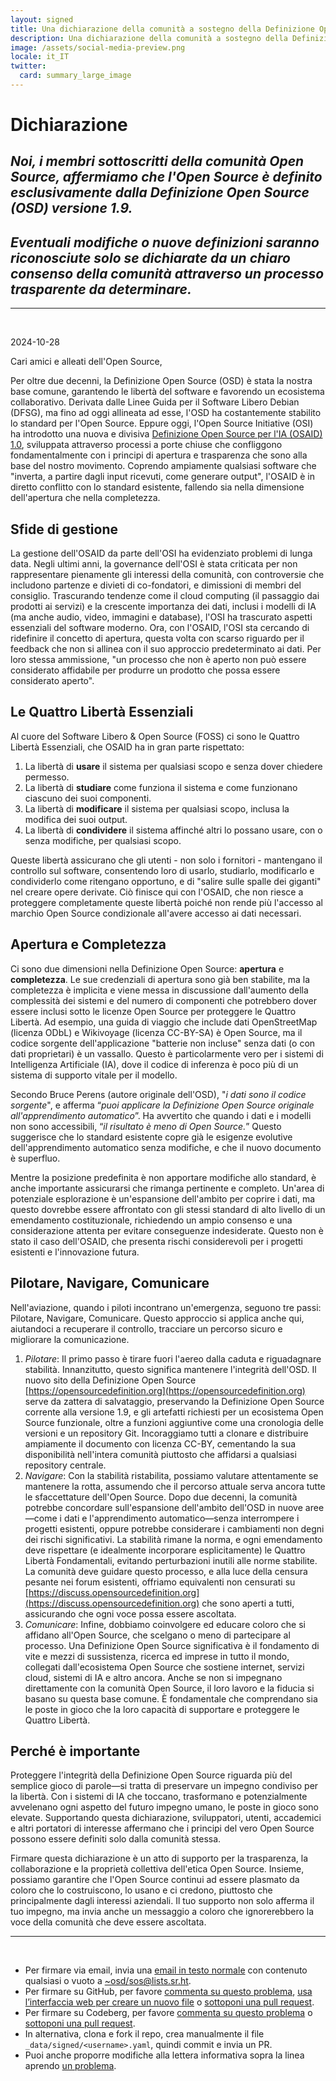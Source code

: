 ```yaml
---
layout: signed
title: Una dichiarazione della comunità a sostegno della Definizione Open Source (OSD)
description: Una dichiarazione della comunità a sostegno della Definizione Open Source (OSD) versione 1.9
image: /assets/social-media-preview.png
locale: it_IT
twitter:
  card: summary_large_image
---
```


# **Dichiarazione**

## *Noi, i membri sottoscritti della comunità Open Source, affermiamo che l'Open Source è definito esclusivamente dalla Definizione Open Source (OSD) versione 1.9.*

## *Eventuali modifiche o nuove definizioni saranno riconosciute solo se dichiarate da un chiaro consenso della comunità attraverso un processo trasparente da determinare.*

---
<br>

2024-10-28

Cari amici e alleati dell'Open Source,

Per oltre due decenni, la Definizione Open Source (OSD) è stata la nostra base comune, garantendo le libertà del software e favorendo un ecosistema collaborativo. Derivata dalle Linee Guida per il Software Libero Debian (DFSG), ma fino ad oggi allineata ad esse, l'OSD ha costantemente stabilito lo standard per l'Open Source. Eppure oggi, l'Open Source Initiative (OSI) ha introdotto una nuova e divisiva [Definizione Open Source per l'IA (OSAID) 1.0](https://opensource.org/ai/open-source-ai-definition), sviluppata attraverso processi a porte chiuse che confliggono fondamentalmente con i principi di apertura e trasparenza che sono alla base del nostro movimento. Coprendo ampiamente qualsiasi software che "inverta, a partire dagli input ricevuti, come generare output", l'OSAID è in diretto conflitto con lo standard esistente, fallendo sia nella dimensione dell'apertura che nella completezza.

## Sfide di gestione

La gestione dell'OSAID da parte dell'OSI ha evidenziato problemi di lunga data. Negli ultimi anni, la governance dell'OSI è stata criticata per non rappresentare pienamente gli interessi della comunità, con controversie che includono partenze e divieti di co-fondatori, e dimissioni di membri del consiglio. Trascurando tendenze come il cloud computing (il passaggio dai prodotti ai servizi) e la crescente importanza dei dati, inclusi i modelli di IA (ma anche audio, video, immagini e database), l'OSI ha trascurato aspetti essenziali del software moderno. Ora, con l'OSAID, l'OSI sta cercando di ridefinire il concetto di apertura, questa volta con scarso riguardo per il feedback che non si allinea con il suo approccio predeterminato ai dati. Per loro stessa ammissione, "un processo che non è aperto non può essere considerato affidabile per produrre un prodotto che possa essere considerato aperto".

## Le Quattro Libertà Essenziali

Al cuore del Software Libero & Open Source (FOSS) ci sono le Quattro Libertà Essenziali, che OSAID ha in gran parte rispettato:

1.	La libertà di **usare** il sistema per qualsiasi scopo e senza dover chiedere permesso.
2.	La libertà di **studiare** come funziona il sistema e come funzionano ciascuno dei suoi componenti.
3.	La libertà di **modificare** il sistema per qualsiasi scopo, inclusa la modifica dei suoi output.
4.	La libertà di **condividere** il sistema affinché altri lo possano usare, con o senza modifiche, per qualsiasi scopo.

Queste libertà assicurano che gli utenti - non solo i fornitori - mantengano il controllo sul software, consentendo loro di usarlo, studiarlo, modificarlo e condividerlo come ritengano opportuno, e di "salire sulle spalle dei giganti" nel creare opere derivate. Ciò finisce qui con l'OSAID, che non riesce a proteggere completamente queste libertà poiché non rende più l'accesso al marchio Open Source condizionale all'avere accesso ai dati necessari.

## Apertura e Completezza

Ci sono due dimensioni nella Definizione Open Source: **apertura** e **completezza**. Le sue credenziali di apertura sono già ben stabilite, ma la completezza è implicita e viene messa in discussione dall'aumento della complessità dei sistemi e del numero di componenti che potrebbero dover essere inclusi sotto le licenze Open Source per proteggere le Quattro Libertà. Ad esempio, una guida di viaggio che include dati OpenStreetMap (licenza ODbL) e Wikivoyage (licenza CC-BY-SA) è Open Source, ma il codice sorgente dell'applicazione "batterie non incluse" senza dati (o con dati proprietari) è un vassallo. Questo è particolarmente vero per i sistemi di Intelligenza Artificiale (IA), dove il codice di inferenza è poco più di un sistema di supporto vitale per il modello.

Secondo Bruce Perens (autore originale dell'OSD), "*i dati sono il codice sorgente*", e afferma “*puoi applicare la Definizione Open Source originale all'apprendimento automatico*”. Ha avvertito che quando i dati e i modelli non sono accessibili, “*il risultato è meno di Open Source.*” Questo suggerisce che lo standard esistente copre già le esigenze evolutive dell'apprendimento automatico senza modifiche, e che il nuovo documento è superfluo.

Mentre la posizione predefinita è non apportare modifiche allo standard, è anche importante assicurarsi che rimanga pertinente e completo. Un'area di potenziale esplorazione è un'espansione dell'ambito per coprire i dati, ma questo dovrebbe essere affrontato con gli stessi standard di alto livello di un emendamento costituzionale, richiedendo un ampio consenso e una considerazione attenta per evitare conseguenze indesiderate. Questo non è stato il caso dell'OSAID, che presenta rischi considerevoli per i progetti esistenti e l'innovazione futura.

## Pilotare, Navigare, Comunicare

Nell'aviazione, quando i piloti incontrano un'emergenza, seguono tre passi: Pilotare, Navigare, Comunicare. Questo approccio si applica anche qui, aiutandoci a recuperare il controllo, tracciare un percorso sicuro e migliorare la comunicazione.

1.	*Pilotare*: Il primo passo è tirare fuori l'aereo dalla caduta e riguadagnare stabilità. Innanzitutto, questo significa mantenere l'integrità dell'OSD. Il nuovo sito della Definizione Open Source [https://opensourcedefinition.org](https://opensourcedefinition.org) serve da zattera di salvataggio, preservando la Definizione Open Source corrente alla versione 1.9, e gli artefatti richiesti per un ecosistema Open Source funzionale, oltre a funzioni aggiuntive come una cronologia delle versioni e un repository Git. Incoraggiamo tutti a clonare e distribuire ampiamente il documento con licenza CC-BY, cementando la sua disponibilità nell'intera comunità piuttosto che affidarsi a qualsiasi repository centrale.
2.	*Navigare*: Con la stabilità ristabilita, possiamo valutare attentamente se mantenere la rotta, assumendo che il percorso attuale serva ancora tutte le sfaccettature dell'Open Source. Dopo due decenni, la comunità potrebbe concordare sull'espansione dell'ambito dell'OSD in nuove aree—come i dati e l'apprendimento automatico—senza interrompere i progetti esistenti, oppure potrebbe considerare i cambiamenti non degni dei rischi significativi. La stabilità rimane la norma, e ogni emendamento deve rispettare (e idealmente incorporare esplicitamente) le Quattro Libertà Fondamentali, evitando perturbazioni inutili alle norme stabilite. La comunità deve guidare questo processo, e alla luce della censura pesante nei forum esistenti, offriamo equivalenti non censurati su [https://discuss.opensourcedefinition.org](https://discuss.opensourcedefinition.org) che sono aperti a tutti, assicurando che ogni voce possa essere ascoltata.
3.	*Comunicare*: Infine, dobbiamo coinvolgere ed educare coloro che si affidano all'Open Source, che scelgano o meno di partecipare al processo. Una Definizione Open Source significativa è il fondamento di vite e mezzi di sussistenza, ricerca ed imprese in tutto il mondo, collegati dall'ecosistema Open Source che sostiene internet, servizi cloud, sistemi di IA e altro ancora. Anche se non si impegnano direttamente con la comunità Open Source, il loro lavoro e la fiducia si basano su questa base comune. È fondamentale che comprendano sia le poste in gioco che la loro capacità di supportare e proteggere le Quattro Libertà.

## Perché è importante

Proteggere l'integrità della Definizione Open Source riguarda più del semplice gioco di parole—si tratta di preservare un impegno condiviso per la libertà. Con i sistemi di IA che toccano, trasformano e potenzialmente avvelenano ogni aspetto del futuro impegno umano, le poste in gioco sono elevate. Supportando questa dichiarazione, sviluppatori, utenti, accademici e altri portatori di interesse affermano che i principi del vero Open Source possono essere definiti solo dalla comunità stessa.

Firmare questa dichiarazione è un atto di supporto per la trasparenza, la collaborazione e la proprietà collettiva dell'etica Open Source. Insieme, possiamo garantire che l'Open Source continui ad essere plasmato da coloro che lo costruiscono, lo usano e ci credono, piuttosto che principalmente dagli interessi aziendali. Il tuo supporto non solo afferma il tuo impegno, ma invia anche un messaggio a coloro che ignorerebbero la voce della comunità che deve essere ascoltata.

---
<br>

- Per firmare via email, invia una [email in testo normale](https://useplaintext.email/) con contenuto qualsiasi o vuoto a [~osd/sos@lists.sr.ht](mailto:~osd/sos@lists.sr.ht).
- Per firmare su GitHub, per favore [commenta su questo problema](https://github.com/OpenSourceDefinition/sos/issues/1), [usa l’interfaccia web per creare un nuovo file](https://github.com/OpenSourceDefinition/sos/new/main/_data/signed) o [sottoponi una pull request](https://github.com/OpenSourceDefinition/sos/pulls).
- Per firmare su Codeberg, per favore [commenta su questo problema](https://codeberg.org/osd/sos/issues/1) o [sottoponi una pull request](https://codeberg.org/osd/sos/pulls).
- In alternativa, clona e fork il repo, crea manualmente il file `_data/signed/<username>.yaml`, quindi commit e invia un PR.
- Puoi anche proporre modifiche alla lettera informativa sopra la linea aprendo [un problema](https://codeberg.org/osd/sos/issues).

